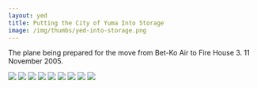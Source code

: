 ```yaml
--- 
layout: yed
title: Putting the City of Yuma Into Storage
image: /img/thumbs/yed-into-storage.png
---
```


The plane being prepared for the move from Bet-Ko Air to Fire House 3. 
11 November 2005. 

 <img src="https://lh3.googleusercontent.com/-3feZps8S7y8/T6MLl5033YI/AAAAAAAAEK0/W5QbVtSJMcs/w624-h480-no/preparation-1.jpg">

 <img src="https://lh5.googleusercontent.com/-ZvOSDRy3Rt8/T6MLlwelmNI/AAAAAAAAEKs/NhOADSYGy-M/w626-h480-no/preparation-14.jpg">

 <img src="https://lh6.googleusercontent.com/-J2c4qxGaCSo/T6MLl2NkZiI/AAAAAAAAEKw/S5KNhKvj-aY/w628-h480-no/preparation-16.jpg">

 <img src="https://lh6.googleusercontent.com/-oNlwC3eANeU/T6MLmGg5gKI/AAAAAAAAELA/2POSkMk8I48/w624-h480-no/preparation-2.jpg">

 <img src="https://lh6.googleusercontent.com/-B-qG9Rs8xlo/T6MLmujfN0I/AAAAAAAAELU/FKkauQOMe94/w624-h480-no/preparation-3.jpg">

 <img src="https://lh5.googleusercontent.com/-6UH-fDzeHHE/T6MLmk2QV2I/AAAAAAAAELM/eQMTWXCOeDY/w624-h480-no/preparation-4.jpg">

 <img src="https://lh4.googleusercontent.com/-2ErO7iuHXm0/T6MLmszZszI/AAAAAAAAELQ/6vyhB1LVz-w/w624-h480-no/preparation-5.jpg">

 <img src="https://lh5.googleusercontent.com/-AN0WJ7zqQ8o/T6MLmzjkOeI/AAAAAAAAELo/LN4V_T89DWs/w621-h480-no/preparation-6.jpg">

 <img src="https://lh4.googleusercontent.com/-a4OCyKCKUAs/T6MLnLmJHoI/AAAAAAAAELk/hKx_z-d8D7A/w596-h480-no/preparation-7.jpg">


